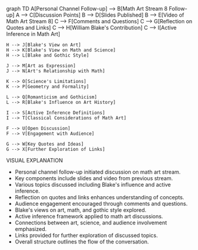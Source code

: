 graph TD
    A[Personal Channel Follow-up] --> B[Math Art Stream 8 Follow-up]
    A --> C[Discussion Points]
    B --> D[Slides Published]
    B --> E[Video of Math Art Stream 8]
    C --> F[Comments and Questions]
    C --> G[Reflection on Quotes and Links]
    C --> H[William Blake's Contribution]
    C --> I[Active Inference in Math Art]
    
    H --> J[Blake's View on Art]
    H --> K[Blake's View on Math and Science]
    H --> L[Blake and Gothic Style]
    
    J --> M[Art as Expression]
    J --> N[Art's Relationship with Math]
    
    K --> O[Science's Limitations]
    K --> P[Geometry and Formality]
    
    L --> Q[Romanticism and Gothicism]
    L --> R[Blake's Influence on Art History]
    
    I --> S[Active Inference Definitions]
    I --> T[Classical Considerations of Math Art]
    
    F --> U[Open Discussion]
    F --> V[Engagement with Audience]
    
    G --> W[Key Quotes and Ideas]
    G --> X[Further Exploration of Links]

VISUAL EXPLANATION
- Personal channel follow-up initiated discussion on math art stream.
- Key components include slides and video from previous stream.
- Various topics discussed including Blake's influence and active inference.
- Reflection on quotes and links enhances understanding of concepts.
- Audience engagement encouraged through comments and questions.
- Blake's views on art, math, and gothic style explored.
- Active inference framework applied to math art discussions.
- Connections between art, science, and audience involvement emphasized.
- Links provided for further exploration of discussed topics.
- Overall structure outlines the flow of the conversation.
